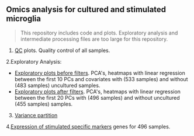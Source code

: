 ## Omics analysis for cultured and stimulated microglia 

> This repository includes code and plots. Exploratory analysis and intermediate processing files are too large for this repository. 

 1. [QC](https://rajlabmssm.github.io/MiGASti/QC.html) plots. Quality control of all samples.
 
2.Exploratory Analysis: 
 - [Exploratory plots before filters](https://rajlabmssm.github.io/MiGASti/02092021_PCA_heatmap.html). PCA's, heatmaps with linear regression between the first 10 PCs and covariates with (533 samples) and without (483 samples) uncultured samples.
 - [Exploratory plots after filters](https://rajlabmssm.github.io/MiGASti/02102021_PCAs_afterfiltering.html). PCA's, heatmaps with linear regression between the first 20 PCs with (496 samples) and without uncultured (455 samples) samples.  
 
3. [Variance partition](https://rajlabmssm.github.io/MiGASti/Variance_partition.html) 

4.[Expression of stimulated specific markers](https://rajlabmssm.github.io/MiGASti/Markers.html) genes for 496 samples. 



